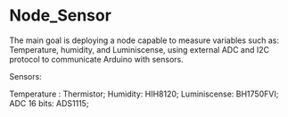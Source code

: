 # Node_Sensor
The main goal is deploying a node capable to measure variables such as: Temperature, humidity, and Luminiscense, using  external ADC and I2C protocol to communicate Arduino with sensors. 

Sensors:

Temperature : Thermistor;
Humidity:     HIH8120;
Luminiscense: BH1750FVI;
ADC 16 bits:  ADS1115;
